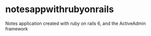 # notesappwithrubyonrails
Notes application created with ruby on rails 6, and the ActiveAdmin framework
